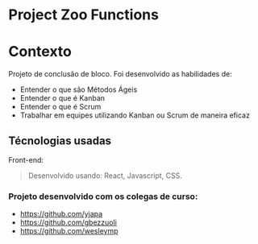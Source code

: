 # Project Zoo Functions

# Contexto
Projeto de conclusão de bloco. 
Foi desenvolvido as habilidades de:

* Entender o que são Métodos Ágeis
* Entender o que é Kanban
* Entender o que é Scrum
* Trabalhar em equipes utilizando Kanban ou Scrum de maneira eficaz
## Técnologias usadas

Front-end:
> Desenvolvido usando: React, Javascript, CSS.

### Projeto desenvolvido com os colegas de curso:
- https://github.com/yjapa
- https://github.com/gbezzuoli
- https://github.com/wesleymp